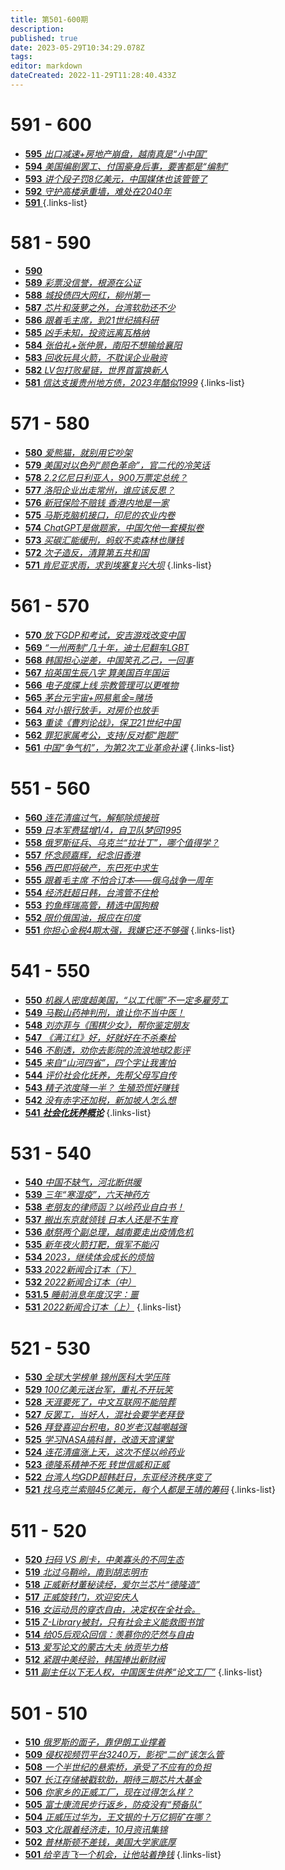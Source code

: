 ```yaml
---
title: 第501-600期
description: 
published: true
date: 2023-05-29T10:34:29.078Z
tags: 
editor: markdown
dateCreated: 2022-11-29T11:28:40.433Z
---
```


# 591 - 600
- [**595** *出口减速+房地产崩盘，越南真是“小中国”*](./501-600/595.md)
- [**594** *美国编剧罢工、付国豪身后事，要害都是“编制”*](./501-600/594.md)
- [**593** *讲个段子罚8亿美元，中国媒体也该管管了*](./501-600/593.md)
- [**592** *守护高楼承重墙，难处在2040年*](./501-600/592.md)
- [**591** ](./501-600/591.md)
{.links-list}

# 581 - 590
- [**590** ](./501-600/590.md)
- [**589** *彩票没信誉，根源在公证*](./501-600/589.md)
- [**588** *城投债四大网红，柳州第一*](./501-600/588.md)
- [**587** *芯片和菠萝之外，台湾软肋还不少*](./501-600/587.md)
- [**586** *跟着毛主席，到21世纪搞科研*](./501-600/586.md)
- [**585** *凶手未知，投资远离瓦格纳*](./501-600/585.md)
- [**584** *张伯礼+张仲景，南阳不想输给襄阳*](./501-600/584.md)
- [**583** *回收玩具火箭，不耽误企业融资*](./501-600/583.md)
- [**582** *LV包打败星链，世界首富换新人*](./501-600/582.md)
- [**581** *信达支援贵州地方债，2023年酷似1999*](./501-600/581.md)
{.links-list}

# 571 - 580
- [**580** *爱熊猫，就别用它吵架*](./501-600/580.md)
- [**579** *美国对以色列“颜色革命”，官二代的冷笑话*](./501-600/579.md)
- [**578** *2.2亿尼日利亚人，900万票定总统？*](./501-600/578.md)
- [**577** *洛阳企业出走常州，谁应该反思？*](./501-600/577.md)
- [**576** *新冠保险不赔钱 香港内地是一家*](./501-600/576.md)
- [**575** *马斯克脑机接口，印尼的农业内卷*](./501-600/575.md)
- [**574** *ChatGPT是做题家，中国欠他一套模拟卷*](./501-600/574.md)
- [**573** *买碳汇能缓刑，蚂蚁不卖森林也赚钱*](./501-600/573.md)
- [**572** *次子造反，清算第五共和国*](./501-600/572.md)
- [**571** *肯尼亚求雨，求到埃塞复兴大坝*](./501-600/571.md)
{.links-list}

# 561 - 570
- [**570** *放下GDP和考试，安吉游戏改变中国*](./501-600/570.md)
- [**569** *“一州两制”几十年，迪士尼翻车LGBT*](./501-600/569.md)
- [**568** *韩国担心逆差，中国笑孔乙己，一回事*](./501-600/568.md)
- [**567** *掐英国生辰八字 算美国百年国运*](./501-600/567.md)
- [**566** *电子度牒上线 宗教管理可以更唯物*](./501-600/566.md)
- [**565** *茅台元宇宙+网易氪金=赌场*](./501-600/565.md)
- [**564** *对小银行放手，对房价也放手*](./501-600/564.md)
- [**563** *重读《曹刿论战》，保卫21世纪中国*](./501-600/563.md)
- [**562** *罪犯家属考公，支持/反对都“跑题”*](./501-600/562.md)
- [**561** *中国“争气机”，为第2次工业革命补课*](./501-600/561.md)
{.links-list}

# 551 - 560
- [**560** *连花清瘟过气，解郁除烦接班*](./501-600/560.md)
- [**559** *日本军费猛增1/4，自卫队梦回1995*](./501-600/559.md)
- [**558** *俄罗斯征兵、乌克兰“拉壮丁”，哪个值得学？*](./501-600/558.md)
- [**557** *怀念顾嘉辉，纪念旧香港*](./501-600/557.md)
- [**556** *西巴即将破产，东巴死中求生*](./501-600/556.md)
- [**555** *跟着毛主席 不怕合订本——俄乌战争一周年*](./501-600/555.md)
- [**554** *经济赶超日韩，台湾管不住枪*](./501-600/554.md)
- [**553** *钓鱼辉瑞高管，精选中国狗粮*](./501-600/553.md)
- [**552** *限价俄国油，报应在印度*](./501-600/552.md)
- [**551** *你担心金税4期太强，我嫌它还不够强*](./501-600/551.md)
{.links-list}

# 541 - 550
- [**550** *机器人密度超美国，“以工代赈”不一定多雇劳工*](./501-600/550.md)
- [**549** *马鞍山药神判刑，谁让你不当中医！*](./501-600/549.md)
- [**548** *刘亦菲与《围棋少女》，帮你鉴定朋友*](./501-600/548.md)
- [**547** *《满江红》好，好就好在不杀秦桧*](./501-600/547.md)
- [**546** *不剧透，劝你去影院的流浪地球2影评*](./501-600/546.md)
- [**545** *来自“山河四省”，四个字让我害怕*](./501-600/545.md)
- [**544** *评价社会化抚养，先帮父母写自传*](./501-600/544.md)
- [**543** *精子浓度降一半？ 生殖恐慌好赚钱*](./501-600/543.md)
- [**542** *没有赤字还加税，新加坡人怎么想*](./501-600/542.md)
- [**541** ***社会化抚养概论***](./501-600/541.md)
{.links-list}

# 531 - 540
- [**540** *中国不缺气，河北断供暖*](./501-600/540.md)
- [**539** *三年“寒湿疫”，六天神药方*](./501-600/539.md)
- [**538** *老朋友的律师函？以岭药业自白书！*](./501-600/538.md)
- [**537** *搬出东京就领钱 日本人还是不生育*](./501-600/537.md)
- [**536** *献祭两个副总理，越南要走出疫情危机*](./501-600/536.md)
- [**535** *新年夜火箭打靶，俄军不能闪*](./501-600/535.md)
- [**534** *2023，继续体会成长的烦恼*](./501-600/534.md)
- [**533** *2022新闻合订本（下）*](./501-600/533.md)
- [**532** *2022新闻合订本（中）*](./501-600/532.md)
- [**531.5** *睡前消息年度汉字：噩*](531-2)
- [**531** *2022新闻合订本（上）*](./501-600/531.md)
{.links-list}

# 521 - 530
- [**530** *全球大学榜单 锦州医科大学压阵*](./501-600/530.md)
- [**529** *100亿美元送台军，重礼不开玩笑*](./501-600/529.md)
- [**528** *天涯要死了，中文互联网不能陪葬*](./501-600/528.md)
- [**527** *反罢工，当好人，混社会要学老拜登*](./501-600/527.md)
- [**526** *拜登喜迎台积电，80岁老汉越嘲越强*](./501-600/526.md)
- [**525** *学习NASA搞科普，改造天宫课堂*](./501-600/525.md)
- [**524** *连花清瘟涨上天，这次不怪以岭药业*](./501-600/524.md)
- [**523** *德隆系精神不死 转世信威和正威*](./501-600/523.md)
- [**522** *台湾人均GDP超韩赶日，东亚经济秩序变了*](./501-600/522.md)
- [**521** *找乌克兰索赔45亿美元，每个人都是王靖的筹码*](./501-600/521.md)
{.links-list}

# 511 - 520
- [**520** *扫码 VS 刷卡，中美寡头的不同生态*](./501-600/520.md)
- [**519** *北过乌鞘岭，南到胡志明市*](./501-600/519.md)
- [**518** *正威新材董秘读经，爱尔兰芯片“德隆造”*](./501-600/518.md)
- [**517** *正威旋转门，欢迎安庆人*](./501-600/517.md)
- [**516** *女运动员的穿衣自由，决定权在全社会。*](./501-600/516.md)
- [**515** *Z-Library被封，只有社会主义能救图书馆*](./501-600/515.md)
- [**514** *给05后观众回信：羡慕你的茫然与自由*](./501-600/514.md)
- [**513** *爱写论文的蒙古大夫 纳贡毕力格*](./501-600/513.md)
- [**512** *紧跟中美经验，韩国捧出新财阀*](./501-600/512.md)
- [**511** *副主任以下无人权，中国医生供养“论文工厂”*](./501-600/511.md)
{.links-list}

# 501 - 510
- [**510** *俄罗斯的面子，靠伊朗工业撑着*](./501-600/510.md)
- [**509** *侵权视频罚平台3240万，影视“二创”该怎么管*](./501-600/509.md)
- [**508** *一个半世纪的悬索桥，承受了不应有的负担*](./501-600/508.md)
- [**507** *长江存储被戳软肋，期待三期芯片大基金*](./501-600/507.md)
- [**506** *你家乡的正威工厂，现在过得怎么样？*](./501-600/506.md)
- [**505** *富士康流民步行返乡，防疫没有“预备队”*](./501-600/505.md)
- [**504** *正威压过华为，王文银的十万亿铜矿在哪？*](./501-600/504.md)
- [**503** *文化跟着经济走，10月资讯集锦*](./501-600/503.md)
- [**502** *普林斯顿不差钱，美国大学家底厚*](./501-600/502.md)
- [**501** *给辛吉飞一个机会，让他站着挣钱*](./501-600/501.md)
{.links-list}
